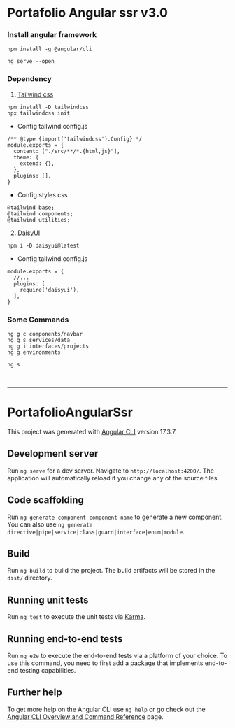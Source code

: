 # Portafolio Angular ssr v3.0

### Install angular framework 
```
npm install -g @angular/cli

ng serve --open
```

### Dependency
1. [Tailwind css](https://tailwindcss.com/)
```
npm install -D tailwindcss
npx tailwindcss init
```
* Config tailwind.config.js
```
/** @type {import('tailwindcss').Config} */
module.exports = {
  content: ["./src/**/*.{html,js}"],
  theme: {
    extend: {},
  },
  plugins: [],
}
```
* Config styles.css
```
@tailwind base;
@tailwind components;
@tailwind utilities;
```
2. [DaisyUI](https://daisyui.com/)
```
npm i -D daisyui@latest
```
* Config tailwind.config.js
```
module.exports = {
  //...
  plugins: [
    require('daisyui'),
  ],
}
```
### Some Commands
```
ng g c components/navbar
ng g s services/data
ng g i interfaces/projects
ng g environments

ng s
```

<br>
<hr>

# PortafolioAngularSsr

This project was generated with [Angular CLI](https://github.com/angular/angular-cli) version 17.3.7.

## Development server

Run `ng serve` for a dev server. Navigate to `http://localhost:4200/`. The application will automatically reload if you change any of the source files.

## Code scaffolding

Run `ng generate component component-name` to generate a new component. You can also use `ng generate directive|pipe|service|class|guard|interface|enum|module`.

## Build

Run `ng build` to build the project. The build artifacts will be stored in the `dist/` directory.

## Running unit tests

Run `ng test` to execute the unit tests via [Karma](https://karma-runner.github.io).

## Running end-to-end tests

Run `ng e2e` to execute the end-to-end tests via a platform of your choice. To use this command, you need to first add a package that implements end-to-end testing capabilities.

## Further help

To get more help on the Angular CLI use `ng help` or go check out the [Angular CLI Overview and Command Reference](https://angular.io/cli) page.
